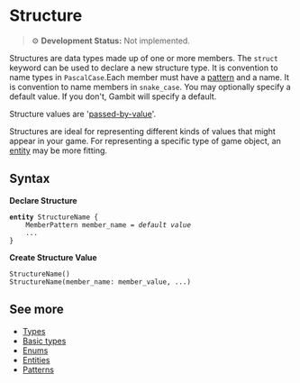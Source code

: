 # Structure

> ⚙️ **Development Status:** Not implemented.

Structures are data types made up of one or more members. The `struct` keyword can be used to declare a new structure type. It is convention to name types in `PascalCase`.Each member must have a [pattern](pattern.md) and a name. It is convention to name members in `snake_case`. You may optionally specify a default value. If you don't, Gambit will specify a default.

Structure values are '[passed-by-value](https://stackoverflow.com/questions/373419/whats-the-difference-between-passing-by-reference-vs-passing-by-value)'.

Structures are ideal for representing different kinds of values that might appear in your game. For representing a specific type of game object, an [entity](entity.md) may be more fitting.

## Syntax

**Declare Structure**

<pre><code><strong>entity</strong> StructureName {
    MemberPattern member_name <em>= default value</em>
    ...
}</code></pre>

**Create Structure Value**

<pre><code>StructureName()
StructureName(member_name: member_value, ...)</code></pre>

## See more

-   [Types](type.md)
-   [Basic types](basic-types.md)
-   [Enums](enum.md)
-   [Entities](entity.md)
-   [Patterns](pattern.md)
